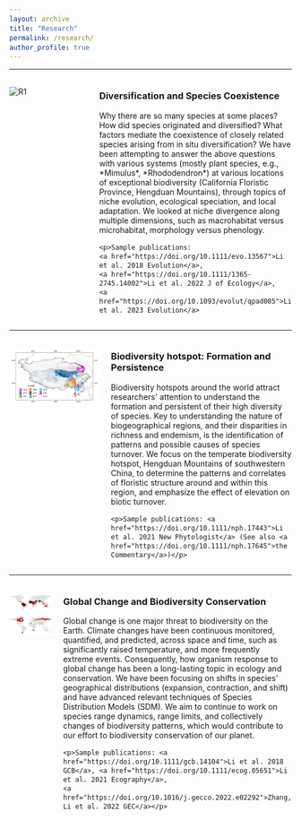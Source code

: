 ```yaml
---
layout: archive
title: "Research"
permalink: /research/
author_profile: true
---
```


<!--
![](./images/fig_nicheRange.png){: width=30% style="float: left"}
does not work

<img style="float: left" width="250" src="/images/fig-spAsso.png">
![left-aligned-image](image.jpg){: .align-left}
![left-aligned-image](/images/fig_nicheRange.png){: width=30% .align-left}
{:style="clear: left"}
![image alt <](/images/fig_niche.png){: width="300px"}

-->

---

<div style="display: flex; justify-content: space-around;">
  <div style="flex: 1; margin-right: 20px;">
    <br> <!-- Empty lines added here -->
    <img src="/images/fig_rhodo.png" alt="R1" width="400px">
  </div>
  <div style="flex: 2;">
    <h3>Diversification and Species Coexistence</h3>
    Why there are so many species at some places? How did species originated and diversified? What factors mediate the coexistence of closely related species arising from in situ diversification? We have been attempting to answer the above questions with various systems (mostly plant species, e.g., *Mimulus*, *Rhododendron*) at various locations of exceptional biodiversity (California Floristic Province, Hengduan Mountains), through topics of niche evolution, ecological speciation, and local adaptation. We looked at niche divergence along multiple dimensions, such as macrohabitat versus microhabitat, morphology versus phenology.

    <p>Sample publications: 
    <a href="https://doi.org/10.1111/evo.13567">Li et al. 2018 Evolution</a>, 
    <a href="https://doi.org/10.1111/1365-2745.14002">Li et al. 2022 J of Ecology</a>, 
    <a href="https://doi.org/10.1093/evolut/qpad085">Li et al. 2023 Evolution</a>
</p>

  </div>
</div>

---

<div style="display: flex; justify-content: space-around;">
  <div style="flex: 1; margin-right: 20px;">
    <br> <!-- Empty lines added here -->
    <img src="/images/fig_HDflora.png" alt="Left Image 2" width="400px">
  </div>
  <div style="flex: 2;">
    <h3>Biodiversity hotspot: Formation and Persistence</h3>
    Biodiversity hotspots around the world attract researchers' attention to understand the formation and persistent of their high diversity of species. Key to understanding the nature of biogeographical regions, and their disparities in richness and endemism, is the identification of patterns and possible causes of species turnover. We focus on the temperate biodiversity hotspot, Hengduan Mountains of southwestern China, to determine the patterns and correlates of floristic structure around and within this region, and emphasize the effect of elevation on biotic turnover.

    <p>Sample publications: <a href="https://doi.org/10.1111/nph.17443">Li et al. 2021 New Phytologist</a> (See also <a href="https://doi.org/10.1111/nph.17645">the Commentary</a>)</p>

  </div>
</div>

---

<div style="display: flex; justify-content: space-around;">
  <div style="flex: 1; margin-right: 20px;">
    <br> <!-- Empty lines added here -->
    <img src="/images/fig_NAC.png" alt="R3" width="400px">
  </div>
  <div style="flex: 2;">
    <h3>Global Change and Biodiversity Conservation</h3>
    Global change is one major threat to biodiversity on the Earth. Climate changes have been continuous monitored, quantified, and predicted, across space and time, such as significantly raised temperature, and more frequently extreme events. Consequently, how organism response to global change has been a long-lasting topic in ecology and conservation. We have been focusing on shifts in species' geographical distributions (expansion, contraction, and shift) and have advanced relevant techniques of Species Distribution Models (SDM). We aim to continue to work on species range dynamics, range limits, and collectively changes of biodiversity patterns, which would contribute to our effort to biodiversity conservation of our planet.

    <p>Sample publications: <a href="https://doi.org/10.1111/gcb.14104">Li et al. 2018 GCB</a>, <a href="https://doi.org/10.1111/ecog.05651">Li et al. 2021 Ecography</a>, 
    <a href="https://doi.org/10.1016/j.gecco.2022.e02292">Zhang, Li et al. 2022 GEC</a></p>
  </div>
</div>

<!--
![](/images/fig_rhodo.png){: width="300px" style="float:left; padding-right:30px"}
### Diversification and Species Coexistence
Why there are so many species at some places? How did species originated and diversified? What factors mediate the coexistence of closely related species arising from in situ diversification? We have been attempting to answer the above questions with various systems (mostly plant species, e.g., *Mimulus*, *Rhododendron*) at various locations of exceptional biodiversity (California Floristic Province, Hengduan Mountains), through topics of niche evolution, ecological speciation, and local adaptation. We looked at niche divergence along multiple dimensions, such as macrohabitat versus microhabitat, morphology versus phenology.

Sample publications: [*Li et al., 2018, Evolution*](https://doi.org/10.1111/evo.13567), [*Li et al., 2022, J of Ecology*](https://doi.org/10.1111/1365-2745.14002), [*Li et al., 2023, Evolution*](https://doi.org/10.1093/evolut/qpad085)

![](/images/fig_HDflora.png){: width="300px" style="float:left; padding-right:30px"}
{: style="clear: both"}
### Biodiversity hotspot: Formation and Persistence
Biodiversity hotspots around the world attract researchers' attention to understand the formation and persistent of their high diversity of species. Key to understanding the nature of biogeographical regions, and their disparities in richness and endemism, is the identification of patterns and possible causes of species turnover. We focus on the temperate biodiversity hotspot, Hengduan Mountains of southwestern China, to determine the patterns and correlates of floristic structure around and within this region, and emphasize the effect of elevation on biotic turnover.

Sample publications: [*Li, et al., 2021, New Phytologist*](https://doi.org/10.1111/nph.17443) (See also [the Commentary](https://doi.org/10.1111/nph.17645))

![](/images/fig_NAC.png){: width="300px" style="float:left; padding-right:30px"}
{: style="clear: both"}
### Global Change and Biodiversity Conservation

Global change is one major threat to biodiversity on the Earth. Climate changes have been continuous monitored, quantified, and predicted, across space and time, such as significantly raised temperature, and more frequently extreme events. Consequently, how organism response to global change has been a long-lasting topic in ecology and conservation. We have been focusing on shifts in species' geographical distributions (expansion, contraction, and shift) and have advanced relevant techniques of Species Distribution Models (SDM). We aim to continue to work on species range dynamics, range limits, and collectively changes of biodiversity patterns, which would contribute to our effort to biodiversity conservation of our planet.

Sample publications: [*Li, et al., 2018, GCB*](https://doi.org/10.1111/gcb.14104), [*Li, et al., 2021, Ecography*](https://doi.org/10.1111/ecog.05651), [*Zhang, Li, et al., 2022 GEC*](https://doi.org/10.1016/j.gecco.2022.e02292)
-->
